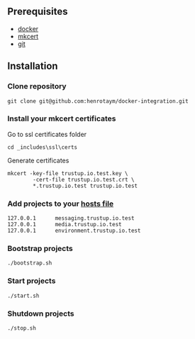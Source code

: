 ## Prerequisites

- [docker](https://docs.docker.com/get-docker/)
- [mkcert](https://github.com/FiloSottile/mkcert)
- [git](https://git-scm.com/book/en/v2/Getting-Started-Installing-Git)

## Installation

### Clone repository

```
git clone git@github.com:henrotaym/docker-integration.git
```

### Install your mkcert certificates

Go to ssl certificates folder

```
cd _includes\ssl\certs
```

Generate certificates

```
mkcert -key-file trustup.io.test.key \
        -cert-file trustup.io.test.crt \
        *.trustup.io.test trustup.io.test
```

### Add projects to your [hosts file](https://docs.rackspace.com/support/how-to/modify-your-hosts-file)

```
127.0.0.1      messaging.trustup.io.test
127.0.0.1      media.trustup.io.test
127.0.0.1      environment.trustup.io.test
```

### Bootstrap projects

```
./bootstrap.sh
```

### Start projects

```
./start.sh
```

### Shutdown projects

```
./stop.sh
```